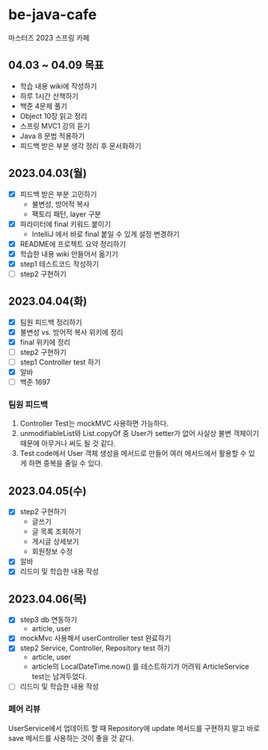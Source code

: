 # be-java-cafe
마스터즈 2023 스프링 카페

## 04.03 ~ 04.09 목표
- 학습 내용 wiki에 작성하기
- 하루 1시간 산책하기
- 백준 4문제 풀기
- Object 10장 읽고 정리
- 스프링 MVC1 강의 듣기
- Java 8 문법 적용하기
- 피드백 받은 부분 생각 정리 후 문서화하기

## 2023.04.03(월)
- [x] 피드백 받은 부분 고민하기
  - 불변성, 방어적 복사
  - 팩토리 패턴, layer 구분
- [x] 파라미터에 final 키워드 붙이기
  - IntelliJ 에서 바로 final 붙일 수 있게 설정 변경하기
- [x] README에 프로젝트 요약 정리하기
- [x] 학습한 내용 wiki 만들어서 옮기기
- [x] step1 테스트코드 작성하기
- [ ] step2 구현하기

## 2023.04.04(화)
- [x] 팀원 피드백 정리하기
- [x] 불변성 vs. 방어적 복사 위키에 정리
- [x] final 위키에 정리
- [ ] step2 구현하기
- [ ] step1 Controller test 하기
- [x] 알바
- [ ] 백준 1697

### 팀원 피드백
1. Controller Test는 mockMVC 사용하면 가능하다.
2. unmodifiableList와 List.copyOf 중 User가 setter가 없어 사실상 불변 객체이기 때문에 아무거나 써도 될 것 같다.
3. Test code에서 User 객체 생성을 메서드로 만들어 여러 메서드에서 활용할 수 있게 하면 중복을 줄일 수 있다.

## 2023.04.05(수)
- [x] step2 구현하기
  - 글쓰기
  - 글 목록 조회하기
  - 게시글 상세보기
  - 회원정보 수정
- [x] 알바
- [x] 리드미 및 학습한 내용 작성

## 2023.04.06(목)
- [x] step3 db 연동하기
  - article, user
- [x] mockMvc 사용해서 userController test 완료하기
- [x] step2 Service, Controller, Repository test 하기
  - article, user
  - article의 LocalDateTime.now() 를 테스트하기가 어려워 ArticleService test는 남겨두었다.
- [ ] 리드미 및 학습한 내용 작성

### 페어 리뷰
UserService에서 업데이트 할 때 Repository에 update 메서드를 구현하지 말고 바로 save 메서드를 사용하는 것이 좋을 것 같다.